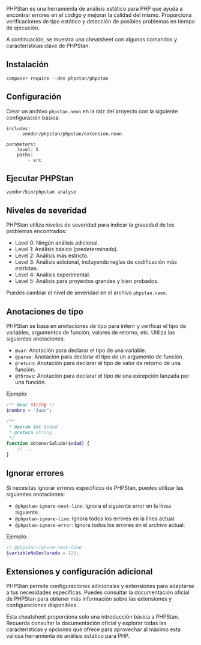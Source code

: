 PHPStan es una herramienta de análisis estático para PHP que ayuda a encontrar errores en el código y mejorar la calidad del mismo. Proporciona verificaciones de tipo estático y detección de posibles problemas en tiempo de ejecución.

A continuación, se muestra una cheatsheet con algunos comandos y características clave de PHPStan:

## Instalación

```
composer require --dev phpstan/phpstan
```

## Configuración

Crear un archivo `phpstan.neon` en la raíz del proyecto con la siguiente configuración básica:

```neon
includes:
    - vendor/phpstan/phpstan/extension.neon

parameters:
    level: 5
    paths:
        - src
```

## Ejecutar PHPStan

```
vendor/bin/phpstan analyse
```

## Niveles de severidad

PHPStan utiliza niveles de severidad para indicar la gravedad de los problemas encontrados:

- Level 0: Ningún análisis adicional.
- Level 1: Análisis básico (predeterminado).
- Level 2: Análisis más estricto.
- Level 3: Análisis adicional, incluyendo reglas de codificación más estrictas.
- Level 4: Análisis experimental.
- Level 5: Análisis para proyectos grandes y bien probados.

Puedes cambiar el nivel de severidad en el archivo `phpstan.neon`.

## Anotaciones de tipo

PHPStan se basa en anotaciones de tipo para inferir y verificar el tipo de variables, argumentos de función, valores de retorno, etc. Utiliza las siguientes anotaciones:

- `@var`: Anotación para declarar el tipo de una variable.
- `@param`: Anotación para declarar el tipo de un argumento de función.
- `@return`: Anotación para declarar el tipo de valor de retorno de una función.
- `@throws`: Anotación para declarar el tipo de una excepción lanzada por una función.

Ejemplo:

```php
/** @var string */
$nombre = "Juan";

/**
 * @param int $edad
 * @return string
 */
function obtenerSaludo($edad) {
    // ...
}
```

## Ignorar errores

Si necesitas ignorar errores específicos de PHPStan, puedes utilizar las siguientes anotaciones:

- `@phpstan-ignore-next-line`: Ignora el siguiente error en la línea siguiente.
- `@phpstan-ignore-line`: Ignora todos los errores en la línea actual.
- `@phpstan-ignore-error`: Ignora todos los errores en el archivo actual.

Ejemplo:

```php
// @phpstan-ignore-next-line
$variableNoDeclarada = 123;
```

## Extensiones y configuración adicional

PHPStan permite configuraciones adicionales y extensiones para adaptarse a tus necesidades específicas. Puedes consultar la documentación oficial de PHPStan para obtener más información sobre las extensiones y configuraciones disponibles.

Esta cheatsheet proporciona solo una introducción básica a PHPStan. Recuerda consultar la documentación oficial y explorar todas las características y opciones que ofrece para aprovechar al máximo esta valiosa herramienta de análisis estático para PHP.
